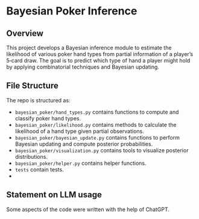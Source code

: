 # Bayesian Poker Inference

## Overview
This project develops a Bayesian inference module to estimate the likelihood of various poker hand types from partial 
information of a player’s 5‑card draw. The goal is to predict which type of hand a player might hold by applying 
combinatorial techniques and Bayesian updating.


## File Structure

The repo is structured as:

-   `bayesian_poker/hand_types.py` contains functions to compute and classify poker hand types.
-   `bayesian_poker/likelihood.py` contains methods to calculate the likelihood of a hand type given partial observations.
-   `bayesian_poker/bayesian_update.py` contains functions to perform Bayesian updating and compute posterior probabilities.
-   `bayesian_poker/visualization.py` contains tools to visualize posterior distributions.
-   `bayesian_poker/helper.py` contains helper functions.
-   `tests` contain tests.
- 

## Statement on LLM usage

Some aspects of the code were written with the help of ChatGPT.